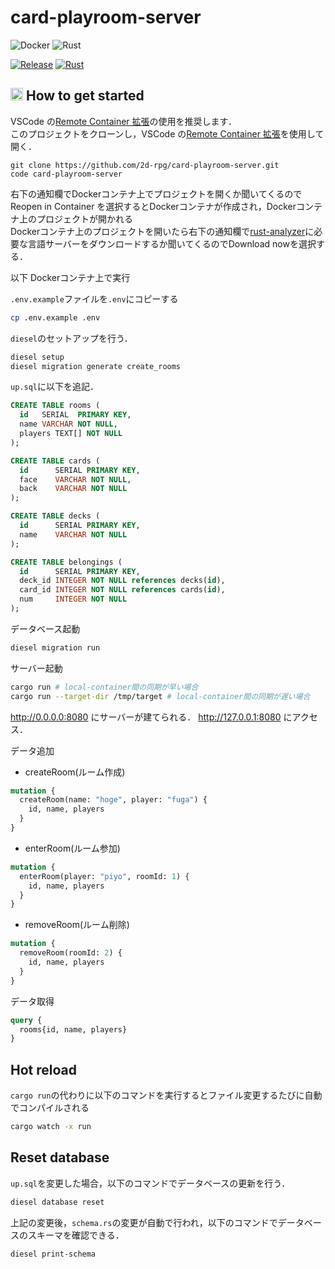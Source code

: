 # card-playroom-server
![Docker](https://img.shields.io/static/v1?label=Docker&message=v19.3.13&color=2496ED&logo=docker)
![Rust](https://img.shields.io/static/v1?label=Rust&message=v1.47.0&color=B7410E&logo=rust)

[![Release](https://img.shields.io/github/v/release/2d-rpg/card-playroom-server?include_prereleases)](https://github.com/2d-rpg/card-playroom-server/releases)
[![Rust](https://github.com/2d-rpg/card-playroom-server/workflows/Rust/badge.svg)](https://github.com/2d-rpg/card-playroom-server/actions?query=workflow%3ARust)
## <img src="https://user-images.githubusercontent.com/42469701/95276781-1b815500-0887-11eb-84e5-f1dc89df3efb.png" width="20px"> How to get started

VSCode の[Remote Container 拡張](https://code.visualstudio.com/docs/remote/containers)の使用を推奨します．  
このプロジェクトをクローンし，VSCode の[Remote Container 拡張](https://code.visualstudio.com/docs/remote/containers)を使用して開く．

```
git clone https://github.com/2d-rpg/card-playroom-server.git
code card-playroom-server
```

右下の通知欄でDockerコンテナ上でプロジェクトを開くか聞いてくるのでReopen in Container を選択するとDockerコンテナが作成され，Dockerコンテナ上のプロジェクトが開かれる  
Dockerコンテナ上のプロジェクトを開いたら右下の通知欄で[rust\-analyzer](https://rust-analyzer.github.io/)に必要な言語サーバーをダウンロードするか聞いてくるのでDownload nowを選択する．


以下 Dockerコンテナ上で実行  

`.env.example`ファイルを`.env`にコピーする

```bash
cp .env.example .env
```

`diesel`のセットアップを行う．

```bash
diesel setup
diesel migration generate create_rooms
```

`up.sql`に以下を追記．

```sql
CREATE TABLE rooms (
  id   SERIAL  PRIMARY KEY,
  name VARCHAR NOT NULL,
  players TEXT[] NOT NULL
);

CREATE TABLE cards (
  id      SERIAL PRIMARY KEY,
  face    VARCHAR NOT NULL,
  back    VARCHAR NOT NULL
);

CREATE TABLE decks (
  id      SERIAL PRIMARY KEY,
  name    VARCHAR NOT NULL
);

CREATE TABLE belongings (
  id      SERIAL PRIMARY KEY,
  deck_id INTEGER NOT NULL references decks(id),
  card_id INTEGER NOT NULL references cards(id),
  num     INTEGER NOT NULL
);
```

データベース起動

```bash
diesel migration run
```

サーバー起動

```bash
cargo run # local-container間の同期が早い場合
cargo run --target-dir /tmp/target # local-container間の同期が遅い場合
```

http://0.0.0.0:8080 にサーバーが建てられる．
http://127.0.0.1:8080 にアクセス．

データ追加

- createRoom(ルーム作成)

```graphql
mutation {
  createRoom(name: "hoge", player: "fuga") {
    id, name, players
  }
}
```

- enterRoom(ルーム参加)

```graphql
mutation {
  enterRoom(player: "piyo", roomId: 1) {
    id, name, players
  }
}
```

- removeRoom(ルーム削除)

```graphql
mutation {
  removeRoom(roomId: 2) {
    id, name, players
  }
}
```

データ取得

```graphql
query {
  rooms{id, name, players}
}
```

## Hot reload
`cargo run`の代わりに以下のコマンドを実行するとファイル変更するたびに自動でコンパイルされる

```bash
cargo watch -x run
```

## Reset database

`up.sql`を変更した場合，以下のコマンドでデータベースの更新を行う．

```bash
diesel database reset
```

上記の変更後，`schema.rs`の変更が自動で行われ，以下のコマンドでデータベースのスキーマを確認できる．

```bash
diesel print-schema
```
